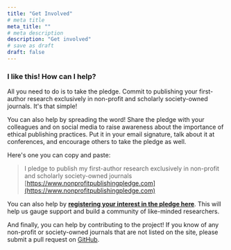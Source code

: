 ```yaml
---
title: "Get Involved"
# meta title
meta_title: ""
# meta description
description: "Get involved"
# save as draft
draft: false
---
```


### I like this! How can I help?

All you need to do is to take the pledge. Commit to publishing your first-author research exclusively in non-profit and scholarly society-owned journals. It's that simple!

You can also help by spreading the word! Share the pledge with your colleagues and on social media to raise awareness about the importance of ethical publishing practices. Put it in your email signature, talk about it at conferences, and encourage others to take the pledge as well.

Here's one you can copy and paste:

> I pledge to publish my first-author research exclusively in non-profit and scholarly society-owned journals [https://www.nonprofitpublishingpledge.com](https://www.nonprofitpublishingpledge.com)

You can also help by [**registering your interest in the pledge here**](https://forms.gle/txXroPWFBLvFTwJJ9). This will help us gauge support and build a community of like-minded researchers.

And finally, you can help by contributing to the project! If you know of any non-profit or society-owned journals that are not listed on the site, please submit a pull request on [GitHub](https://github.com/davidyshen/nonprofit_publishing).
